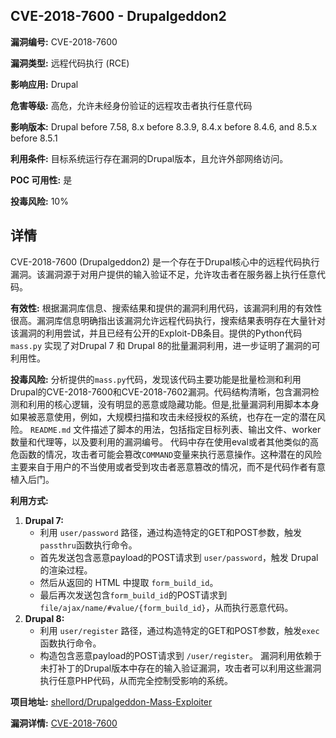 ## CVE-2018-7600 - Drupalgeddon2

**漏洞编号:** CVE-2018-7600

**漏洞类型:** 远程代码执行 (RCE)

**影响应用:** Drupal

**危害等级:** 高危，允许未经身份验证的远程攻击者执行任意代码

**影响版本:** Drupal before 7.58, 8.x before 8.3.9, 8.4.x before 8.4.6, and 8.5.x before 8.5.1

**利用条件:** 目标系统运行存在漏洞的Drupal版本，且允许外部网络访问。

**POC 可用性:** 是

**投毒风险:** 10%

## 详情

CVE-2018-7600 (Drupalgeddon2) 是一个存在于Drupal核心中的远程代码执行漏洞。该漏洞源于对用户提供的输入验证不足，允许攻击者在服务器上执行任意代码。

**有效性:**
根据漏洞库信息、搜索结果和提供的漏洞利用代码，该漏洞利用的有效性很高。漏洞库信息明确指出该漏洞允许远程代码执行，搜索结果表明存在大量针对该漏洞的利用尝试，并且已经有公开的Exploit-DB条目。提供的Python代码 `mass.py` 实现了对Drupal 7 和 Drupal 8的批量漏洞利用，进一步证明了漏洞的可利用性。

**投毒风险:**
分析提供的`mass.py`代码，发现该代码主要功能是批量检测和利用Drupal的CVE-2018-7600和CVE-2018-7602漏洞。代码结构清晰，包含漏洞检测和利用的核心逻辑，没有明显的恶意或隐藏功能。但是,批量漏洞利用脚本本身如果被恶意使用，例如，大规模扫描和攻击未经授权的系统，也存在一定的潜在风险。 `README.md` 文件描述了脚本的用法，包括指定目标列表、输出文件、worker数量和代理等，以及要利用的漏洞编号。
代码中存在使用eval或者其他类似的高危函数的情况，攻击者可能会篡改`COMMAND`变量来执行恶意操作。这种潜在的风险主要来自于用户的不当使用或者受到攻击者恶意篡改的情况，而不是代码作者有意植入后门。

**利用方式:**
1.  **Drupal 7:**
    *   利用 `user/password` 路径，通过构造特定的GET和POST参数，触发`passthru`函数执行命令。
    *   首先发送包含恶意payload的POST请求到 `user/password`，触发 Drupal 的渲染过程。
    *   然后从返回的 HTML 中提取 `form_build_id`。
    *   最后再次发送包含`form_build_id`的POST请求到 `file/ajax/name/#value/{form_build_id}`，从而执行恶意代码。
2.  **Drupal 8:**
    *   利用 `user/register` 路径，通过构造特定的GET和POST参数，触发`exec`函数执行命令。
    *   构造包含恶意payload的POST请求到 `/user/register`。
漏洞利用依赖于未打补丁的Drupal版本中存在的输入验证漏洞，攻击者可以利用这些漏洞执行任意PHP代码，从而完全控制受影响的系统。

**项目地址:** [shellord/Drupalgeddon-Mass-Exploiter](https://github.com/shellord/Drupalgeddon-Mass-Exploiter)

**漏洞详情:** [CVE-2018-7600](https://nvd.nist.gov/vuln/detail/CVE-2018-7600)
